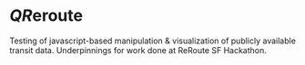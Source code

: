 *QR*eroute
========

Testing of javascript-based manipulation & visualization of publicly available transit data. Underpinnings for work done at ReRoute SF Hackathon.
